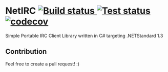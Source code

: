 # NetIRC [![Build status](https://ci.appveyor.com/api/projects/status/6chd1mtq9ikhngov?svg=true) ![Test status](http://teststatusbadge.azurewebsites.net/api/status/Fredi/netirc)](https://ci.appveyor.com/project/Fredi/netirc) [![codecov](https://codecov.io/gh/Fredi/NetIRC/branch/master/graph/badge.svg)](https://codecov.io/gh/Fredi/NetIRC)

Simple Portable IRC Client Library written in C# targeting .NETStandard 1.3

## Contribution
Feel free to create a pull request! :)
